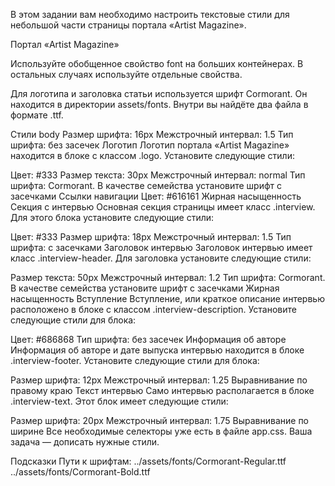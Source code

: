 В этом задании вам необходимо настроить текстовые стили для небольшой части страницы портала «Artist Magazine».

Портал «Artist Magazine»

Используйте обобщенное свойство font на больших контейнерах. В остальных случаях используйте отдельные свойства.

Для логотипа и заголовка статьи используется шрифт Cormorant. Он находится в директории assets/fonts. Внутри вы найдёте два файла в формате .ttf.

Стили body
Размер шрифта: 16px
Межстрочный интервал: 1.5
Тип шрифта: без засечек
Логотип
Логотип портала «Artist Magazine» находится в блоке с классом .logo. Установите следующие стили:

Цвет: #333
Размер текста: 30px
Межстрочный интервал: normal
Тип шрифта: Cormorant. В качестве семейства установите шрифт с засечками
Ссылки навигации
Цвет: #616161
Жирная насыщенность
Секция с интервью
Основная секция страницы имеет класс .interview. Для этого блока установите следующие стили:

Цвет: #333
Размер шрифта: 18px
Межстрочный интервал: 1.5
Тип шрифта: с засечками
Заголовок интервью
Заголовок интервью имеет класс .interview-header. Для заголовка установите следующие стили:

Размер текста: 50px
Межстрочный интервал: 1.2
Тип шрифта: Cormorant. В качестве семейства установите шрифт с засечками
Жирная насыщенность
Вступление
Вступление, или краткое описание интервью расположено в блоке с классом .interview-description. Установите следующие стили для блока:

Цвет: #686868
Тип шрифта: без засечек
Информация об авторе
Информация об авторе и дате выпуска интервью находится в блоке .interview-footer. Установите следующие стили для блока:

Размер шрифта: 12px
Межстрочный интервал: 1.25
Выравнивание по правому краю
Текст интервью
Само интервью располагается в блоке .interview-text. Этот блок имеет следующие стили:

Размер шрифта: 20px
Межстрочный интервал: 1.75
Выравнивание по ширине
Все необходимые селекторы уже есть в файле app.css. Ваша задача — дописать нужные стили.

Подсказки
Пути к шрифтам:
../assets/fonts/Cormorant-Regular.ttf
../assets/fonts/Cormorant-Bold.ttf